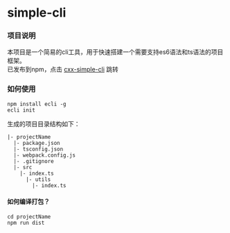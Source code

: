# simple-cli

### 项目说明
本项目是一个简易的cli工具，用于快速搭建一个需要支持es6语法和ts语法的项目框架。  
已发布到npm，点击 [cxx-simple-cli](https://www.npmjs.com/package/cxx-simple-cli) 跳转

### 如何使用
`npm install ecli -g`  
`ecli init`  

生成的项目目录结构如下：  
```
|- projectName
  |- package.json
  |- tsconfig.json
  |- webpack.config.js
  |- .gitignore
  |- src
    |- index.ts 
      |- utils
        |- index.ts

```
#### 如何编译打包？  
`cd projectName`   
`npm run dist` 